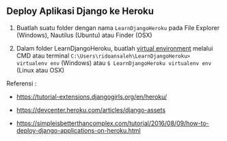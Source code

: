## Deploy Aplikasi Django ke Heroku

1. Buatlah suatu folder dengan nama `LearnDjangoHeroku` pada File Explorer (Windows), Nautilus (Ubuntu) atau Finder (OSX)

2. Dalam folder LearnDjangoHeroku, buatlah [virtual environment](https://virtualenv.pypa.io/en/stable/) melalui CMD atau terminal
   `C:\Users\ridoansaleh\LearnDjangoHeroku> virtualenv env` (Windows) atau `$ LearnDjangoHeroku virtualenv env` (Linux atau OSX)





Referensi :

- https://tutorial-extensions.djangogirls.org/en/heroku/

- https://devcenter.heroku.com/articles/django-assets 

- https://simpleisbetterthancomplex.com/tutorial/2016/08/09/how-to-deploy-django-applications-on-heroku.html